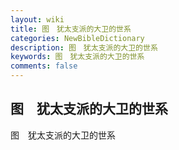 ```yaml
---
layout: wiki
title: 图　犹太支派的大卫的世系
categories: NewBibleDictionary
description: 图　犹太支派的大卫的世系
keywords: 图　犹太支派的大卫的世系
comments: false
---
```


## 图　犹太支派的大卫的世系



图　犹太支派的大卫的世系






